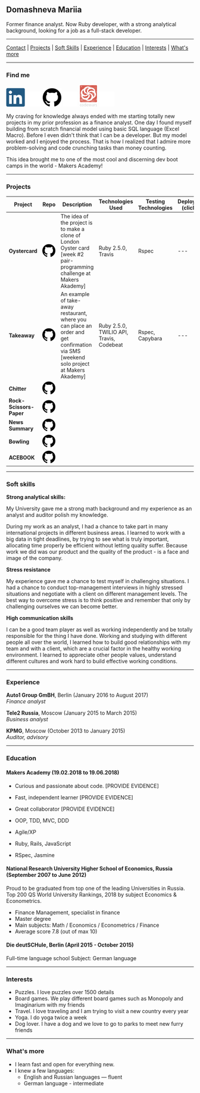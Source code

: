## Domashneva Mariia

Former finance analyst. Now Ruby developer, with a strong analytical background, looking for a job as a full-stack developer.

****

[Contact](#contact) | [Projects](#projects) | [Soft Skills](#soft-skills) | [Experience](#experience) | [Education](#education) | [Interests](#interests) | [What's more](#whats_more)

***

### <a name="contact">Find me</a>

<a href="https://www.linkedin.com/in/mariia-domashneva-087207128/"><img src="logos/linkedin.png" width="50"></a> <img src="logos/empty.png" width="40"> <a href="https://github.com/MaryDomashneva"><img src="logos/github.png" width="50"></a> <img src="logos/empty.png" width="40"> <a href="https://www.codewars.com/users/mary.domashneva"><img src="logos/codewars.png" width="50"></a> <img src="logos/empty.png" width="40">

My craving for knowledge always ended with me starting totally new projects in my prior profession as a finance analyst.
One day I found myself building from scratch financial model using basic SQL language (Excel Macro). Before I even didn't think that I can be a developer. But my model worked and I enjoyed the process. That is how I realized that I admire more problem-solving and code crunching tasks than money counting.

This idea brought me to one of the most cool and discerning dev boot camps in the world - Makers Academy!

***

### <a name="projects">Projects</a>

Project | Repo | Description | Technologies Used| Testing Technologies | Deployed (click)
--- | --- | --- | --- | --- | ---
**Oystercard** |  <a href="https://github.com/MaryDomashneva/oystercard"><img src="logos/github.png" width="40"></a> | The idea of the project is to make a clone of London Oyster card [week #2 pair-programming challenge at Makers Akademy] | Ruby 2.5.0, Travis | Rspec | --- |
**Takeaway** |  <a href="https://github.com/MaryDomashneva/takeaway-challenge"><img src="logos/github.png" width="40"></a> | An example of take-away restaurant, where you can place an order and get confirmation via SMS [weekend solo project at Makers Akademy] | Ruby 2.5.0, TWILIO API, Travis, Codebeat  | Rspec, Capybara | --- |
**Chitter** |  <a href="https://github.com/MaryDomashneva/chitter-challenge"><img src="logos/github.png" width="40"></a> |  |  |  |  |
**Rock-Scissors-Paper** |  <a href="https://github.com/MaryDomashneva/rps-challenge"><img src="logos/github.png" width="40"></a> |  |  |  |  |
**News Summary** |  <a href="https://github.com/MaryDomashneva/news-summary-challenged"><img src="logos/github.png" width="40"></a> |  |  |  |  |
**Bowling** |  <a href="https://github.com/MaryDomashneva/bowling-challeng"><img src="logos/github.png" width="40"></a> |  |  |  |  |
**ACEBOOK** |  <a href="https://github.com/blarvin/TEAM-MALN-ACEBOOK"><img src="logos/github.png" width="40"></a> |  |  |  |  |

***

### <a name="soft-skills">Soft skills</a>

  **Strong analytical skills:**

  My University gave me a strong math background and my experience as an analyst and auditor polish my knowledge.

  During my work as an analyst, I had a chance to take part in many international projects in different business areas.
  I learned to work with a big data in tight deadlines, by trying to see what is truly important,
  allocating time properly be efficient without letting quality suffer.
  Because work we did was our product and the quality of the product - is a face and image of the company.

  **Stress resistance**

  My experience gave me a chance to test myself in challenging situations.
  I had a chance to conduct top-management interviews in highly stressed situations and
  negotiate with a client on different management levels.
  The best way to overcome stress is to think positive and remember that only by challenging ourselves we can become better.

  **High communication skills**

  I can be a good team player as well as working independently and be totally responsible for the thing I have done.
  Working and studying with different people all over the world,
  I learned how to build good relationships with my team and with a client,
  which are a crucial factor in the healthy working environment.
  I learned to appreciate other people values, understand different cultures and work hard to build effective working conditions.

***

### <a name="experience">Experience</a>

**Auto1 Group GmBH**, Berlin (January 2016 to August 2017)    
*Finance analyst*

**Tele2 Russia**, Moscow (January 2015 to March 2015)   
*Business analyst*

**KPMG**, Moscow (October 2013 to January 2015)   
*Auditor, advisory*

***

### <a name="education">Education</a>

#### Makers Academy (19.02.2018 to 19.06.2018)

- Curious and passionate about code. [PROVIDE EVIDENCE]
- Fast, independent learner [PROVIDE EVIDENCE]
- Great collaborator [PROVIDE EVIDENCE]

- OOP, TDD, MVC, DDD
- Agile/XP
- Ruby, Rails, JavaScript
- RSpec, Jasmine

#### National Research University Higher School of Economics, Russia (September 2007 to June 2012)

Proud to be graduated from top one of the leading Universities in Russia.
Top 200 QS World University Rankings, 2018 by subject Economics & Econometrics.

- Finance Management, specialist in finance
- Master degree
- Main subjects: Math / Economics / Econometrics / Finance
- Average score 7.8 (out of max 10)

#### Die deutSCHule, Berlin (April 2015 - October 2015)

Full-time language school
Subject: German language

***

### <a name="interests">Interests</a>

* Puzzles. I love puzzles over 1500 details
* Board games. We play different board games such as Monopoly and Imaginarium with my friends
* Travel. I love traveling and I am trying to visit a new country every year
* Yoga. I do yoga twice a week
* Dog lover. I have a dog and we love to go to parks to meet new furry friends

***

### <a name="whats_more">What's more</a>
  * I learn fast and open for everything new.
  * I knew a few languages:
    * English and Russian languages — fluent
    * German language - intermediate

